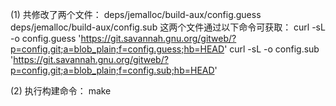 (1) 共修改了两个文件：
deps/jemalloc/build-aux/config.guess
deps/jemalloc/build-aux/config.sub
这两个文件通过以下命令可获取：
curl -sL -o config.guess 'https://git.savannah.gnu.org/gitweb/?p=config.git;a=blob_plain;f=config.guess;hb=HEAD'
curl -sL -o config.sub 'https://git.savannah.gnu.org/gitweb/?p=config.git;a=blob_plain;f=config.sub;hb=HEAD'

(2) 执行构建命令：
make
